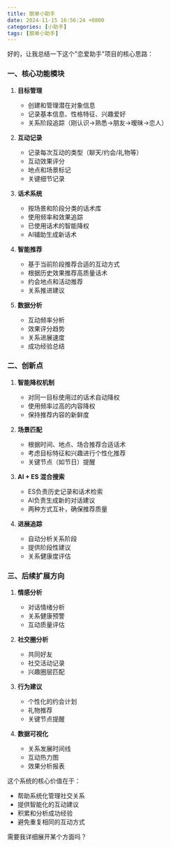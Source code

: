 ```yaml
---
title: 脱单小助手
date: 2024-11-15 16:56:24 +0800
categories: [小助手]
tags: [脱单小助手]
---
```


好的，让我总结一下这个"恋爱助手"项目的核心思路：

### 一、核心功能模块

1. **目标管理**
   - 创建和管理潜在对象信息
   - 记录基本信息、性格特征、兴趣爱好
   - 关系阶段追踪（刚认识→熟悉→朋友→暧昧→恋人）

2. **互动记录**
   - 记录每次互动的类型（聊天/约会/礼物等）
   - 互动效果评分
   - 地点和场景标记
   - 关键细节记录

3. **话术系统**
   - 按场景和阶段分类的话术库
   - 使用频率和效果追踪
   - 已使用话术的智能降权
   - AI辅助生成新话术

4. **智能推荐**
   - 基于当前阶段推荐合适的互动方式
   - 根据历史效果推荐高质量话术
   - 约会地点和活动推荐
   - 关系推进建议

5. **数据分析**
   - 互动频率分析
   - 效果评分趋势
   - 关系进展速度
   - 成功经验总结

### 二、创新点

1. **智能降权机制**
   - 对同一目标使用过的话术自动降权
   - 使用频率过高的内容降权
   - 保持推荐内容的新鲜度

2. **场景匹配**
   - 根据时间、地点、场合推荐合适话术
   - 考虑目标特征和兴趣进行个性化推荐
   - 关键节点（如节日）提醒

3. **AI + ES 混合搜索**
   - ES负责历史记录和话术检索
   - AI负责生成新的对话建议
   - 两种方式互补，确保推荐质量

4. **进展追踪**
   - 自动分析关系阶段
   - 提供阶段性建议
   - 关系健康度评估

### 三、后续扩展方向

1. **情感分析**
   - 对话情绪分析
   - 关系健康预警
   - 互动质量评估

2. **社交圈分析**
   - 共同好友
   - 社交活动记录
   - 兴趣圈层匹配

3. **行为建议**
   - 个性化的约会计划
   - 礼物推荐
   - 关键节点提醒

4. **数据可视化**
   - 关系发展时间线
   - 互动热力图
   - 效果分析报表

这个系统的核心价值在于：
- 帮助系统化管理社交关系
- 提供智能化的互动建议
- 积累和分析成功经验
- 避免重复相同的互动方式

需要我详细展开某个方面吗？
